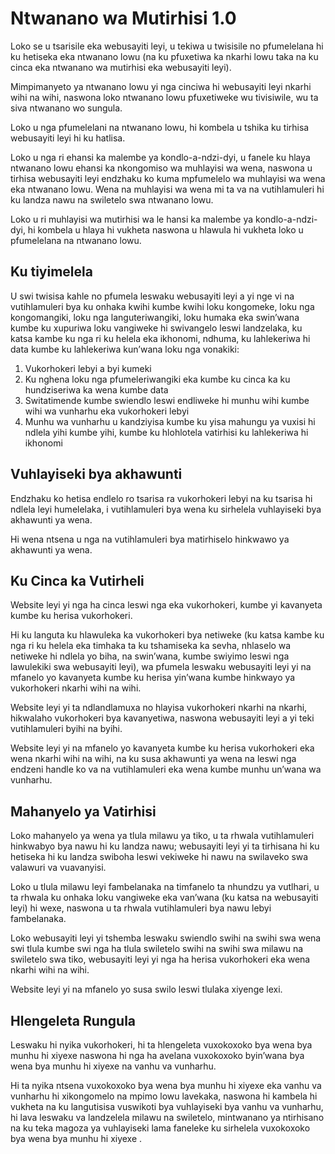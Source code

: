 # Ntwanano wa Mutirhisi 1.0

Loko se u tsarisile eka webusayiti leyi, u tekiwa u twisisile no pfumelelana hi ku hetiseka eka ntwanano lowu (na ku pfuxetiwa ka nkarhi lowu taka na ku cinca eka ntwanano wa mutirhisi eka webusayiti leyi).

Mimpimanyeto ya ntwanano lowu yi nga cinciwa hi webusayiti leyi nkarhi wihi na wihi, naswona loko ntwanano lowu pfuxetiweke wu tivisiwile, wu ta siva ntwanano wo sungula.

Loko u nga pfumelelani na ntwanano lowu, hi kombela u tshika ku tirhisa webusayiti leyi hi ku hatlisa.

Loko u nga ri ehansi ka malembe ya kondlo-a-ndzi-dyi, u fanele ku hlaya ntwanano lowu ehansi ka nkongomiso wa muhlayisi wa wena, naswona u tirhisa webusayiti leyi endzhaku ko kuma mpfumelelo wa muhlayisi wa wena eka ntwanano lowu. Wena na muhlayisi wa wena mi ta va na vutihlamuleri hi ku landza nawu na swiletelo swa ntwanano lowu.

Loko u ri muhlayisi wa mutirhisi wa le hansi ka malembe ya kondlo-a-ndzi-dyi, hi kombela u hlaya hi vukheta naswona u hlawula hi vukheta loko u pfumelelana na ntwanano lowu.

## Ku tiyimelela

U swi twisisa kahle no pfumela leswaku webusayiti leyi a yi nge vi na vutihlamuleri bya ku onhaka kwihi kumbe kwihi loku kongomeke, loku nga kongomangiki, loku nga languteriwangiki, loku humaka eka swin’wana kumbe ku xupuriwa loku vangiweke hi swivangelo leswi landzelaka, ku katsa kambe ku nga ri ku helela eka ikhonomi, ndhuma, ku lahlekeriwa hi data kumbe ku lahlekeriwa kun’wana loku nga vonakiki:

1. Vukorhokeri lebyi a byi kumeki
1. Ku nghena loku nga pfumeleriwangiki eka kumbe ku cinca ka ku hundziseriwa ka wena kumbe data
1. Switatimende kumbe swiendlo leswi endliweke hi munhu wihi kumbe wihi wa vunharhu eka vukorhokeri lebyi
1. Munhu wa vunharhu u kandziyisa kumbe ku yisa mahungu ya vuxisi hi ndlela yihi kumbe yihi, kumbe ku hlohlotela vatirhisi ku lahlekeriwa hi ikhonomi

## Vuhlayiseki bya akhawunti

Endzhaku ko hetisa endlelo ro tsarisa ra vukorhokeri lebyi na ku tsarisa hi ndlela leyi humelelaka, i vutihlamuleri bya wena ku sirhelela vuhlayiseki bya akhawunti ya wena.

Hi wena ntsena u nga na vutihlamuleri bya matirhiselo hinkwawo ya akhawunti ya wena.

## Ku Cinca ka Vutirheli

Website leyi yi nga ha cinca leswi nga eka vukorhokeri, kumbe yi kavanyeta kumbe ku herisa vukorhokeri.

Hi ku languta ku hlawuleka ka vukorhokeri bya netiweke (ku katsa kambe ku nga ri ku helela eka timhaka ta ku tshamiseka ka sevha, nhlaselo wa netiweke hi ndlela yo biha, na swin’wana, kumbe swiyimo leswi nga lawulekiki swa webusayiti leyi), wa pfumela leswaku webusayiti leyi yi na mfanelo yo kavanyeta kumbe ku herisa yin’wana kumbe hinkwayo ya vukorhokeri nkarhi wihi na wihi.

Website leyi yi ta ndlandlamuxa no hlayisa vukorhokeri nkarhi na nkarhi, hikwalaho vukorhokeri bya kavanyetiwa, naswona webusayiti leyi a yi teki vutihlamuleri byihi na byihi.

Website leyi yi na mfanelo yo kavanyeta kumbe ku herisa vukorhokeri eka wena nkarhi wihi na wihi, na ku susa akhawunti ya wena na leswi nga endzeni handle ko va na vutihlamuleri eka wena kumbe munhu un’wana wa vunharhu.

## Mahanyelo ya Vatirhisi

Loko mahanyelo ya wena ya tlula milawu ya tiko, u ta rhwala vutihlamuleri hinkwabyo bya nawu hi ku landza nawu; webusayiti leyi yi ta tirhisana hi ku hetiseka hi ku landza swiboha leswi vekiweke hi nawu na swilaveko swa valawuri va vuavanyisi.

Loko u tlula milawu leyi fambelanaka na timfanelo ta nhundzu ya vutlhari, u ta rhwala ku onhaka loku vangiweke eka van’wana (ku katsa na webusayiti leyi) hi wexe, naswona u ta rhwala vutihlamuleri bya nawu lebyi fambelanaka.

Loko webusayiti leyi yi tshemba leswaku swiendlo swihi na swihi swa wena swi tlula kumbe swi nga ha tlula swiletelo swihi na swihi swa milawu na swiletelo swa tiko, webusayiti leyi yi nga ha herisa vukorhokeri eka wena nkarhi wihi na wihi.

Website leyi yi na mfanelo yo susa swilo leswi tlulaka xiyenge lexi.

## Hlengeleta Rungula

Leswaku hi nyika vukorhokeri, hi ta hlengeleta vuxokoxoko bya wena bya munhu hi xiyexe naswona hi nga ha avelana vuxokoxoko byin’wana bya wena bya munhu hi xiyexe na vanhu va vunharhu.

Hi ta nyika ntsena vuxokoxoko bya wena bya munhu hi xiyexe eka vanhu va vunharhu hi xikongomelo na mpimo lowu lavekaka, naswona hi kambela hi vukheta na ku langutisisa vuswikoti bya vuhlayiseki bya vanhu va vunharhu, hi lava leswaku va landzelela milawu na swiletelo, mintwanano ya ntirhisano na ku teka magoza ya vuhlayiseki lama faneleke ku sirhelela vuxokoxoko bya wena bya munhu hi xiyexe .
